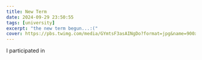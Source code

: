 ```yaml
---
title: New Term
date: 2024-09-29 23:50:55
tags: [university]
excerpt: "the new term begun...:("
cover: https://pbs.twimg.com/media/GYmtsF3asAINgDo?format=jpg&name=900x900
---
```


I participated in 